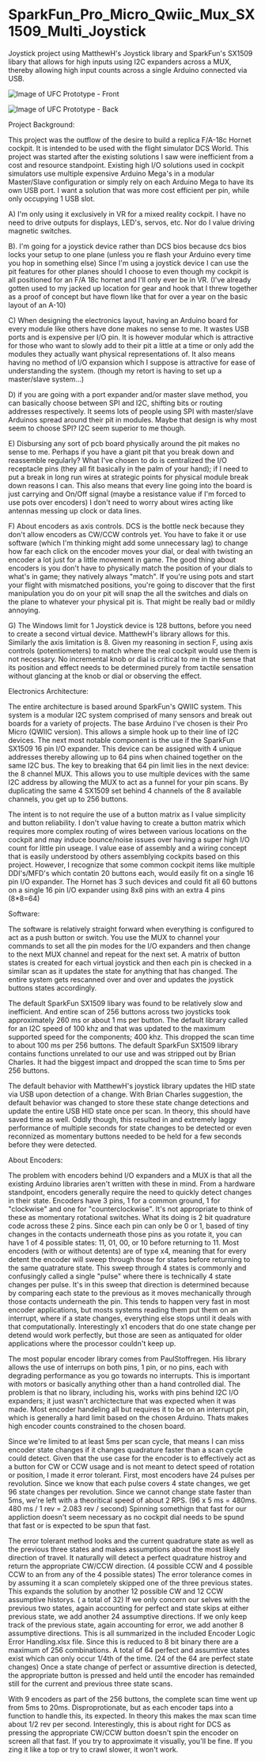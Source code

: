 # SparkFun_Pro_Micro_Qwiic_Mux_SX1509_Multi_Joystick
Joystick project using MatthewH's Joystick library and SparkFun's SX1509 libary that allows for high inputs using I2C expanders across a MUX, thereby allowing high input counts across a single Arduino connected via USB.

![Image of UFC Prototype - Front](https://github.com/mgeders/QwiicPit/blob/master/images/UFC_Front.jpg)

![Image of UFC Prototype - Back](https://github.com/mgeders/QwiicPit/blob/master/images/UFC_Back.jpg)

Project Background:

This project was the outflow of the desire to build a replica F/A-18c Hornet cockpit. It is intended to be used with the flight simulator DCS World.  This project was started after the existing solutions I saw were inefficient from a cost and resource standpoint.  Existing high I/O solutions used in cockpit simulators use multiple expensive Arduino Mega's in a modular Master/Slave configuration or simply rely on each Arduino Mega to have its own USB port.  I want a solution that was more cost efficient per pin, while only occupying 1 USB slot.

A)  I'm only using it exclusively in VR for a mixed reality cockpit.  I have no need to drive outputs for displays, LED's, servos, etc.  Nor do I value driving magnetic switches.

B). I'm going for a joystick device rather than DCS bios because dcs bios locks your setup to one plane (unless you re flash your Arduino every time you hop in something else)
Since I'm using a joystick device I can use the pit features for other planes should I choose to even though my cockpit is all positioned for an F/A 18c hornet and I'll only ever be in VR.  (I've already gotten used to my jacked up location for gear and hook that I threw together as a proof of concept but have flown like that for over a year on the basic layout of an A-10)

C) When designing the electronics layout, having an Arduino board for every module like others have done makes no sense to me.  It wastes USB ports and is expensive per I/O pin.  It is however modular which is attractive for those who want to slowly add to their pit a little at a time or only add the modules they actually want physical representations of.  It also means having no method of I/O expansion which I suppose is attractive for ease of understanding the system. (though my retort is having to set up a master/slave system...)

D) if you are going with a port expander and/or master slave method, you can basically choose between SPI and I2C, shifting bits or routing addresses respectively.  It seems lots of people using SPI with master/slave Arduinos spread around their pit in modules.  Maybe that design is why most seem to choose SPI?  I2C seem superior to me though.

E) Disbursing any sort of pcb board physically around the pit makes no sense to me.  Perhaps if you have a giant pit that you break down and reassemble regularly?  What I've chosen to do is centralized the I/O receptacle pins (they all fit basically in the palm of your hand); if I need to put a break in long run wires at strategic points for physical module break down reasons I can.  This also means that every line going into the board is just carrying and On/Off signal (maybe a resistance value if I'm forced to use pots over encoders)  I don't need to worry about wires acting like antennas messing up clock or data lines.

F) About encoders as axis controls.  DCS is the bottle neck because they don't allow encoders as CW/CCW controls yet.  You have to fake it or use software (which I'm thinking might add some unnecessary lag) to change how far each click on the encoder moves your dial, or deal with twisting an encoder a lot just for a little movement in game.  The good thing about encoders is you don't have to physically match the position of your dials to what's in game; they natively always "match".  If you're using pots and start your flight with mismatched positions, you're going to discover that the first manipulation you do on your pit will snap the all the switches and dials on the plane to whatever your physical pit is.  That might be really bad or mildly annoying.

G) The Windows limit for 1 Joystick device is 128 buttons, before you need to create a second virtual device.  MatthewH's library allows for this.  Similarly the axis limitation is 8.  Given my reasoning in section F, using axis controls (potentiometers) to match where the real cockpit would use them is not necessary.  No incremental knob or dial is critical to me in the sense that its position and effect needs to be determined purely from tactile sensation without glancing at the knob or dial or observing the effect.

Electronics Architecture:

The entire architecture is based around SparkFun's QWIIC system.  This system is a modular I2C system comprised of many sensors and break out boards for a variety of projects.  The base Arduino I've chosen is their Pro Micro (QWIIC version).  This allows a simple hook up to their line of I2C devices.  The next most notable component is the use if the SparkFun SX1509 16 pin I/O expander.  This device can be assigned with 4 unique addresses thereby allowing up to 64 pins when chained together on the same I2C bus.  The key to breaking that 64 pin limit lies in the next device: the 8 channel MUX.  This allows you to use multiple devices with the same I2C address by allowing the MUX to act as a funnel for your pin scans.  By duplicating the same 4 SX1509 set behind 4 channels of the 8 available channels, you get up to 256 buttons.

The intent is to not require the use of a button matrix as I value simplicity and button reliability.  I don't value having to create a button matrix which requires more complex routing of wires between various locations on the cockpit and may induce bounce/noise issues over having a super high I/O count for little pin useage.  I value ease of assembly and a wiring concept that is easily understood by others assemblying cockpits based on this project.  However, I recognize that some common cockpit items like multiple DDI's/MFD's which contatin 20 buttons each, would easily fit on a single 16 pin I/O expander.  The Hornet has 3 such devices and could fit all 60 buttons on a single 16 pin I/O expander using 8x8 pins with an extra 4 pins (8*8=64)

Software:

The software is relatively straight forward when everything is configured to act as a push button or switch.  You use the MUX to channel your commands to set all the pin modes for the I/O expanders and then change to the next MUX channel and repeat for the next set.  A matrix of button states is created for each virtual joystick and then each pin is checked in a similar scan as it updates the state for anything that has changed.  The entire system gets rescanned over and over and updates the joystick buttons states accordingly.

The default SparkFun SX1509 libary was found to be relatively slow and inefficient.  And entire scan of 256 buttons across two joysticks took approximately 260 ms or about 1 ms per button.  The default library called for an I2C speed of 100 khz and that was updated to the maximum supported speed for the components; 400 khz.  This dropped the scan time to about 100 ms per 256 buttons.  The default SparkFun SX1509 library contains functions unrelated to our use and was stripped out by Brian Charles.  It had the biggest impact and dropped the scan time to 5ms per 256 buttons.

The default behavior with MatthewH's joystick library updates the HID state via USB upon detection of a change.  With Brian Charles suggestion, the default behavior was changed to store these state change detections and update the entire USB HID state once per scan.  In theory, this should have saved time as well.  Oddly though, this resulted in and extremely laggy performance of multiple seconds for state changes to be detected or even reconnized as momentary buttons needed to be held for a few seconds before they were detected.  

About Encoders:

The problem with encoders behind I/O expanders and a MUX is that all the existing Arduino libraries aren't written with these in mind.  From a hardware standpoint, encoders generally require the need to quickly detect changes in their state.  Encoders have 3 pins, 1 for a common ground, 1 for "clockwise" and one for "counterclockwise".  It's not appropriate to think of these as momentary rotational switches.  What its doing is 2 bit quadrature code across these 2 pins.  Since each pin can only be 0 or 1, based of tiny changes in the contacts underneath those pins as you rotate it, you can have 1 of 4 possible states:  11, 01, 00, or 10 before returning to 11.  Most encoders (with or without detents) are of type x4, meaning that for every detent the encoder will sweep through those for states before returning to the same quatrature state.  This sweep through 4 states is commonly and confusingly called a single "pulse" where there is technically 4 state changes per pulse.  It's in this sweep that direction is determined because by comparing each state to the previous as it moves mechanically through those contacts underneath the pin.  This tends to happen very fast in most encoder applications, but mosts systems reading them put them on an interrupt, where if a state changes, everything else stops until it deals with that computationally.  Interestingly x1 encoders that do one state change per detend would work perfectly, but those are seen as antiquated for older applications where the processor couldn't keep up.

The most popular encoder library comes from PaulStoffregen.  His library allows the use of interrups on both pins, 1 pin, or no pins, each with degrading performance as you go towards no interrupts.  This is important with motors or basically anything other than a hand controlled dial.  The problem is that no library, including his, works with pins behind I2C I/O expanders; it just wasn't archictecture that was expected when it was made.  Most encoder handeling all but requires it to be on an interrupt pin, which is generally a hard limit based on the chosen Arduino.  Thats makes high encoder counts constrained to the chosen board.

Since we're limited to at least 5ms per scan cycle, that means I can miss encoder state changes if it changes quadrature faster than a scan cycle could detect.  Given that the use case for the encoder is to effectively act as a button for CW or CCW usage and is not meant to detect speed of rotation or position, I made it error tolerant.  First, most encoders have 24 pulses per revolution.  Since we know that each pulse covers 4 state changes, we get 96 state changes per revolution.  Since we cannot change state faster than 5ms, we're left with a theoritical speed of about 2 RPS.  (96 x 5 ms = 480ms.  480 ms / 1 rev = 2.083 rev / second)  Spinning somethign that fast for our appliction doesn't seem necessary as no cockpit dial needs to be spund that fast or is expected to be spun that fast.

The error tolerant method looks and the current quadrature state as well as the previous three states and makes assumptions about the most likely direction of travel.  It naturally will detect a perfect quadrature histroy and return the appropriate CW/CCW direction.  (4 possible CCW and 4 possible CCW to an from any of the 4 possible states) The error tolerance comes in by assuming it a scan completely skipped one of the three previous states.   This expands the solution by another 12 possible CW and 12 CCW assumptive historys.  ( a total of 32)  If we only concern our selves with the previous two states, again accounting for perfect and state skips at either previous state, we add another 24 assumptive directions.  If we only keep track of the previous state, again accounting for error, we add another 8 assumptive directions.  This is all summarized in the included Encoder Logic Error Handling.xlsx file.  Since this is reduced to 8 bit binary there are a maximum of 256 combinations.  A total of 64 perfect and assumtive states exist which can only occur 1/4th of the time.  (24 of the 64 are perfect state changes)  Once a state change of perfect or assumtive direction is detected, the appropriate button is pressed and held until the encoder has remainded still for the current and previous three state scans.

With 9 encoders as part of the 256 buttons, the complete scan time went up from 5ms to 20ms.  Disproprotionate, but as each encoder taps into a function to handle this, its expected.  In theory this makes the max scan time about 1/2 rev per second.  Interestingly, this is about right for DCS as pressing the appropriate CW/CCW button doesn't spin the encoder on screen all that fast.  If you try to approximate it visually, you'll be fine.  If you zing it like a top or try to crawl slower, it won't work.
